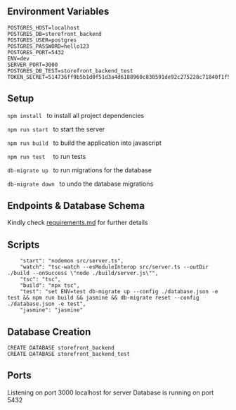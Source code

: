 
## Environment Variables
```
POSTGRES_HOST=localhost
POSTGRES_DB=storefront_backend
POSTGRES_USER=postgres
POSTGRES_PASSWORD=hello123
POSTGRES_PORT=5432
ENV=dev
SERVER_PORT=3000
POSTGRES_DB_TEST=storefront_backend_test
TOKEN_SECRET=514736ff9b5b1d0f51d3a4d6188960c830591de92c275228c71840f1f561f628603f1d9953d6fcd620967543bac65a3a2a499ed7ac9c2557fef63295f5c04b31
```
## Setup
```npm install ``` to install all project dependencies

```npm run start ``` to start the server

```npm run build ``` to build the application into javascript

```npm run test  ``` to run tests

```db-migrate up ``` to run migrations for the database

```db-migrate down ``` to undo the database migrations

## Endpoints & Database Schema
Kindly check <u>requirements.md</u> for further details

## Scripts
```
    "start": "nodemon src/server.ts",
    "watch": "tsc-watch --esModuleInterop src/server.ts --outDir ./build --onSuccess \"node ./build/server.js\"",
    "tsc": "tsc",
    "build": "npx tsc",
    "test": "set ENV=test db-migrate up --config ./database.json -e test && npm run build && jasmine && db-migrate reset --config ./database.json -e test",
    "jasmine": "jasmine"
```

## Database Creation
```
CREATE DATABASE storefront_backend
CREATE DATABASE storefront_backend_test

```
## Ports
  Listening on port 3000 localhost for server
  Database is running on port 5432

  

